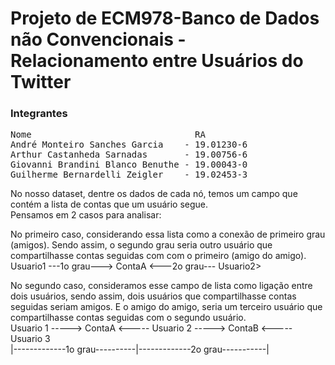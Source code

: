 # Projeto de ECM978-Banco de Dados não Convencionais - Relacionamento entre Usuários do Twitter

### Integrantes
<pre>
Nome                               RA
André Monteiro Sanches Garcia    - 19.01230-6
Arthur Castanheda Sarnadas       - 19.00756-6
Giovanni Brandini Blanco Benuthe - 19.00043-0
Guilherme Bernardelli Zeigler    - 19.02453-3
</pre>

No nosso dataset, dentre os dados de cada nó, temos um campo que contém a lista de contas que um usuário segue.  
Pensamos em 2 casos para analisar:  

No primeiro caso,  considerando essa lista como a conexão de primeiro grau  (amigos). Sendo assim, o segundo grau seria outro usuário que compartilhasse contas seguidas com com o primeiro (amigo do amigo).  
Usuario1 ---1o grau---> ContaA <---2o grau--- Usuario2>   


No segundo caso,  consideramos esse campo de lista como ligação entre dois usuários, sendo assim, dois usuários que compartilhasse contas seguidas seriam amigos. E o amigo do amigo, seria um terceiro usuário que   compartilhasse contas seguidas com o segundo usuário.  
Usuario 1 -----> ContaA <----- Usuario 2 -----> ContaB <----- Usuario 3  
   |-------------1o grau----------|-------------2o grau-----------|
